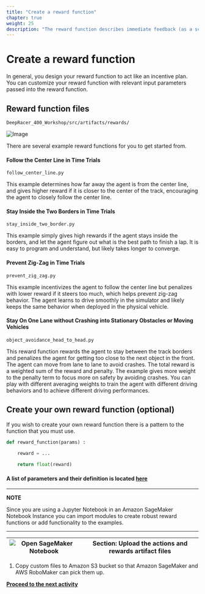 ```yaml
---
title: "Create a reward function"
chapter: true
weight: 25
description: "The reward function describes immediate feedback (as a score for reward or penalty) when the vehicle takes an action to move from a given position on the track to a new position. Its purpose is to encourage the vehicle to make moves along the track to reach its destination quickly. The model training process will attempt to find a policy which maximizes the average total reward the vehicle experiences."
---
```


# Create a reward function

In general, you design your reward function to act like an incentive plan. You can customize your reward function with relevant input parameters passed into the reward function. 

## Reward function files

`DeepRacer_400_Workshop/src/artifacts/rewards/`

![Image](/images/400workshop/rewardfunctionfiles.png)

There are several example reward functions for you to get started from.


#### Follow the Center Line in Time Trials ####
`follow_center_line.py`

This example determines how far away the agent is from the center line, and gives higher reward if it is closer to the center of the track, encouraging the agent to closely follow the center line.

#### Stay Inside the Two Borders in Time Trials ####
`stay_inside_two_border.py`

This example simply gives high rewards if the agent stays inside the borders, and let the agent figure out what is the best path to finish a lap. It is easy to program and understand, but likely takes longer to converge.

#### Prevent Zig-Zag in Time Trials ####
`prevent_zig_zag.py`

This example incentivizes the agent to follow the center line but penalizes with lower reward if it steers too much, which helps prevent zig-zag behavior. The agent learns to drive smoothly in the simulator and likely keeps the same behavior when deployed in the physical vehicle.

#### Stay On One Lane without Crashing into Stationary Obstacles or Moving Vehicles ####
`object_avoidance_head_to_head.py`

This reward function rewards the agent to stay between the track borders and penalizes the agent for getting too close to the next object in the front. The agent can move from lane to lane to avoid crashes. The total reward is a weighted sum of the reward and penalty. The example gives more weight to the penalty term to focus more on safety by avoiding crashes. You can play with different averaging weights to train the agent with different driving behaviors and to achieve different driving performances.



## Create your own reward function (optional)


If you wish to create your own reward function there is a pattern to the function that you must use.

```python
def reward_function(params) :
    
    reward = ...

    return float(reward)
```

#### A list of parameters and their definition is located [here](https://docs.aws.amazon.com/deepracer/latest/developerguide/deepracer-reward-function-input.html?icmpid=docs_deepracer_console)

---

**NOTE**

Since you are using a Jupyter Notebook in an Amazon SageMaker Notebook Instance you can import modules to create robust reward functions or add functionality to the examples.

---

| ![Open SageMaker Notebook](/images/400workshop/aws-sagemaker-notebooks.png) | **Section: Upload the actions and rewards artifact files** |
|---|---|

1. Copy custom files to Amazon S3 bucket so that Amazon SageMaker and AWS RoboMaker can pick them up.


**[Proceed to the next activity](../starttraining/)**

